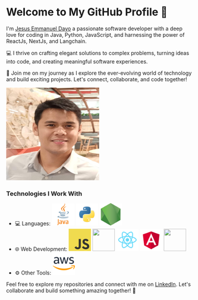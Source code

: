 # Welcome to My GitHub Profile 👋

I'm [Jesus Emmanuel Dayo](https://www.jeddayo.com) a passionate software developer with a deep love for coding in Java, Python, JavaScript, and harnessing the power of ReactJs, NextJs, and Langchain.

💻 I thrive on crafting elegant solutions to complex problems, turning ideas into code, and creating meaningful software experiences.

🚀 Join me on my journey as I explore the ever-evolving world of technology and build exciting projects. Let's connect, collaborate, and code together!

<picture>
 <source media="(prefers-color-scheme: dark)" srcset="profile.jpg">
 <source media="(prefers-color-scheme: light)" srcset="profile.jpg">
 <img alt="YOUR-ALT-TEXT" src="profile.jpg" width="250px" height="250px">
</picture>

### Technologies I Work With

- 💻 Languages:
<code><img height="60" width="60" src="https://raw.githubusercontent.com/github/explore/80688e429a7d4ef2fca1e82350fe8e3517d3494d/topics/java/java.png"></code>
<code><img height="60" width="60"  src="https://raw.githubusercontent.com/github/explore/80688e429a7d4ef2fca1e82350fe8e3517d3494d/topics/python/python.png"></code>
<code><img height="60" width="60"  src="https://raw.githubusercontent.com/github/explore/80688e429a7d4ef2fca1e82350fe8e3517d3494d/topics/nodejs/nodejs.png"></code>
- 🌐 Web Development:
<code><img height="60" width="60"  src="https://raw.githubusercontent.com/github/explore/80688e429a7d4ef2fca1e82350fe8e3517d3494d/topics/javascript/javascript.png"></code>
<code><img height="60" width="60"  src="https://raster.shields.io/badge/next.js-000000.png"></code>
<code><img height="60" width="60"  src="https://raw.githubusercontent.com/github/explore/80688e429a7d4ef2fca1e82350fe8e3517d3494d/topics/react/react.png"></code>
<code><img height="60" width="60"  src="https://raw.githubusercontent.com/github/explore/80688e429a7d4ef2fca1e82350fe8e3517d3494d/topics/angular/angular.png"></code>
<code><img height="60" width="60"  src="https://www.vectorlogo.zone/logos/figma/figma-icon.svg"></code>
- ⚙️ Other Tools:
<code><img height="60" width="60"  src="https://raw.githubusercontent.com/devicons/devicon/master/icons/amazonwebservices/amazonwebservices-original-wordmark.svg"></code>

Feel free to explore my repositories and connect with me on [LinkedIn](www.linkedin.com/in/jesus-emmanuel-dayo-6435a913). Let's collaborate and build something amazing together! 🤝
